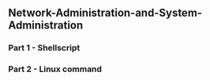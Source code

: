 ## Network-Administration-and-System-Administration
### Part 1 - Shellscript
### Part 2 - Linux command

